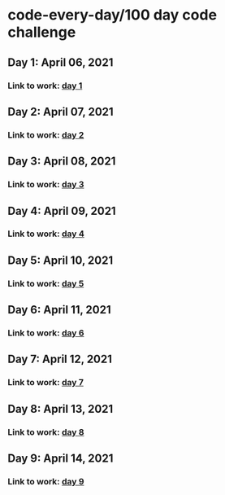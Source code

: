 # code-every-day/100 day code challenge

## Day 1: April 06, 2021

### Link to work: [day 1](https://github.com/jjcrab/code-every-day/blob/main/log.md#day-1-april-06-2021)

## Day 2: April 07, 2021

### Link to work: [day 2](https://github.com/jjcrab/code-every-day/blob/main/log.md#day-2-april-07-2021)

## Day 3: April 08, 2021

### Link to work: [day 3](https://github.com/jjcrab/code-every-day/blob/main/log.md#day-3-april-08-2021)

## Day 4: April 09, 2021

### Link to work: [day 4](https://github.com/jjcrab/code-every-day/blob/main/log.md#day-4-april-09-2021)

## Day 5: April 10, 2021

### Link to work: [day 5](https://github.com/jjcrab/code-every-day/blob/main/log.md#day-5-april-10-2021)

## Day 6: April 11, 2021

### Link to work: [day 6](https://github.com/jjcrab/code-every-day/blob/main/log.md#day-6-april-11-2021)

## Day 7: April 12, 2021

### Link to work: [day 7](https://github.com/jjcrab/code-every-day/blob/main/log.md#day-7-april-12-2021)

## Day 8: April 13, 2021

### Link to work: [day 8](https://github.com/jjcrab/code-every-day/blob/main/log.md#day-8-april-13-2021)

## Day 9: April 14, 2021

### Link to work: [day 9](https://github.com/jjcrab/code-every-day/blob/main/log.md#day-9-april-14-2021)
